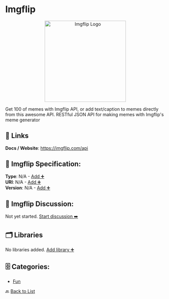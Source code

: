 # Imgflip
<p align="center">
    <img width="256" src="https://raw.githubusercontent.com/apis-list/apis-list/main/apis/imgflip/logo_256x256.png" alt="Imgflip Logo"/>
</p>
Get 100 of memes with Imgflip API, or add text/caption to memes directly from this awesome API.  RESTful JSON API for making memes with Imgflip's meme generator

##  🔗 Links
**Docs / Website**: https://imgflip.com/api

## 🧬 Imgflip Specification:
**Type**: N/A - [Add ➕](https://github.com/apis-list/apis-list/edit/main/apis.yaml#L10103)  
**URI**: N/A - [Add ➕](https://github.com/apis-list/apis-list/edit/main/apis.yaml#L10103)  
**Version**: N/A - [Add ➕](https://github.com/apis-list/apis-list/edit/main/apis.yaml#L10103)

## 💬 Imgflip Discussion:
Not yet started. [Start discussion ➡️](https://github.com/apis-list/apis-list/discussions/new)

## 🗂️ Libraries

No libraries added. [Add library ➕](https://github.com/apis-list/apis-list/edit/main/apis.yaml#L10103)    


## 🗄️ Categories:
- [Fun](https://github.com/apis-list/apis-list#fun-)

🔙  [Back to List](https://github.com/apis-list/apis-list)
